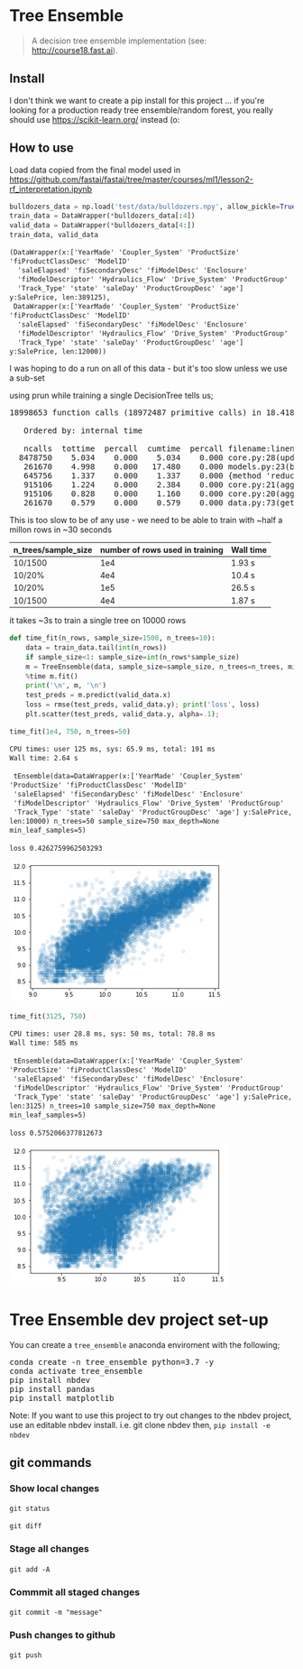 # Tree Ensemble
> A decision tree ensemble implementation (see: http://course18.fast.ai).


## Install

I don't think we want to create a pip install for this project ... if you're looking for a production ready tree ensemble/random forest, you really should use https://scikit-learn.org/ instead (o:

## How to use

Load data copied from the final model used in https://github.com/fastai/fastai/tree/master/courses/ml1/lesson2-rf_interpretation.ipynb

```python
bulldozers_data = np.load('test/data/bulldozers.npy', allow_pickle=True)
train_data = DataWrapper(*bulldozers_data[:4])
valid_data = DataWrapper(*bulldozers_data[4:])
train_data, valid_data
```




    (DataWrapper(x:['YearMade' 'Coupler_System' 'ProductSize' 'fiProductClassDesc' 'ModelID'
      'saleElapsed' 'fiSecondaryDesc' 'fiModelDesc' 'Enclosure'
      'fiModelDescriptor' 'Hydraulics_Flow' 'Drive_System' 'ProductGroup'
      'Track_Type' 'state' 'saleDay' 'ProductGroupDesc' 'age'] y:SalePrice, len:389125),
     DataWrapper(x:['YearMade' 'Coupler_System' 'ProductSize' 'fiProductClassDesc' 'ModelID'
      'saleElapsed' 'fiSecondaryDesc' 'fiModelDesc' 'Enclosure'
      'fiModelDescriptor' 'Hydraulics_Flow' 'Drive_System' 'ProductGroup'
      'Track_Type' 'state' 'saleDay' 'ProductGroupDesc' 'age'] y:SalePrice, len:12000))



I was hoping to do a run on all of this data - but it's too slow unless we use a sub-set

using prun while training a single DecisionTree tells us;
<pre>
18998653 function calls (18972487 primitive calls) in 18.418 seconds

   Ordered by: internal time
  
   ncalls  tottime  percall  cumtime  percall filename:lineno(function)
  8478750    5.034    0.000    5.034    0.000 core.py:28(upd)
   261670    4.998    0.000   17.480    0.000 models.py:23(best_split_for_col)
   645756    1.337    0.000    1.337    0.000 {method 'reduce' of 'numpy.ufunc' objects}
   915106    1.224    0.000    2.384    0.000 core.py:21(agg_std)
   915106    0.828    0.000    1.160    0.000 core.py:20(agg_var)
   261670    0.579    0.000    0.579    0.000 data.py:73(get_sample)
</pre>

This is too slow to be of any use - we need to be able to train with ~half a millon rows in ~30 seconds

| n_trees/sample_size | number of rows used in training | Wall time |
|---------------------|---------------------------------|-----------|
| 10/1500             | 1e4                             | 1.93 s    |
| 10/20%              | 4e4                             | 10.4 s    |
| 10/20%              | 1e5                             | 26.5 s    |
| 10/1500             | 4e4                             | 1.87 s    |

it takes ~3s to train a single tree on 10000 rows

```python
def time_fit(n_rows, sample_size=1500, n_trees=10):
    data = train_data.tail(int(n_rows))
    if sample_size<1: sample_size=int(n_rows*sample_size)
    m = TreeEnsemble(data, sample_size=sample_size, n_trees=n_trees, min_leaf_samples=5)
    %time m.fit()
    print('\n', m, '\n')
    test_preds = m.predict(valid_data.x)
    loss = rmse(test_preds, valid_data.y); print('loss', loss)
    plt.scatter(test_preds, valid_data.y, alpha=.1);
```

```python
time_fit(1e4, 750, n_trees=50)
```

    CPU times: user 125 ms, sys: 65.9 ms, total: 191 ms
    Wall time: 2.64 s
    
     tEnsemble(data=DataWrapper(x:['YearMade' 'Coupler_System' 'ProductSize' 'fiProductClassDesc' 'ModelID'
     'saleElapsed' 'fiSecondaryDesc' 'fiModelDesc' 'Enclosure'
     'fiModelDescriptor' 'Hydraulics_Flow' 'Drive_System' 'ProductGroup'
     'Track_Type' 'state' 'saleDay' 'ProductGroupDesc' 'age'] y:SalePrice, len:10000) n_trees=50 sample_size=750 max_depth=None min_leaf_samples=5) 
    
    loss 0.4262759962503293



![png](docs/images/output_7_1.png)


```python
time_fit(3125, 750)
```

    CPU times: user 28.8 ms, sys: 50 ms, total: 78.8 ms
    Wall time: 585 ms
    
     tEnsemble(data=DataWrapper(x:['YearMade' 'Coupler_System' 'ProductSize' 'fiProductClassDesc' 'ModelID'
     'saleElapsed' 'fiSecondaryDesc' 'fiModelDesc' 'Enclosure'
     'fiModelDescriptor' 'Hydraulics_Flow' 'Drive_System' 'ProductGroup'
     'Track_Type' 'state' 'saleDay' 'ProductGroupDesc' 'age'] y:SalePrice, len:3125) n_trees=10 sample_size=750 max_depth=None min_leaf_samples=5) 
    
    loss 0.5752066377812673



![png](docs/images/output_8_1.png)


# Tree Ensemble dev project set-up

You can create a `tree_ensemble` anaconda enviroment with the following;
<pre>
conda create -n tree_ensemble python=3.7 -y
conda activate tree_ensemble
pip install nbdev
pip install pandas
pip install matplotlib
</pre>

Note: If you want to use this project to try out changes to the nbdev project, use an editable nbdev install. i.e. git clone nbdev then, `pip install -e nbdev`

## git commands

### Show local changes
`git status`

`git diff`

### Stage all changes 
`git add -A`

### Commmit all staged changes
`git commit -m "message"`

### Push changes to github
`git push`
